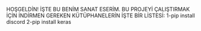 HOŞGELDİN! İŞTE BU BENİM SANAT ESERİM.
BU PROJEYİ ÇALIŞTIRMAK İÇİN İNDİRMEN GEREKEN KÜTÜPHANELERİN İŞTE BİR LİSTESİ:
1-pip install discord
2-pip install keras
